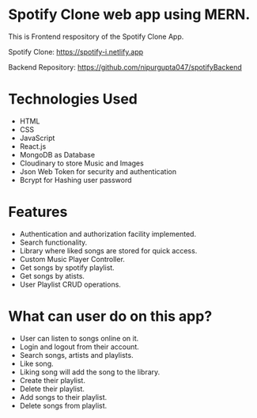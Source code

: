 # Spotify Clone web app using MERN. 
This is Frontend respository of the Spotify Clone App.

Spotify Clone: https://spotify-i.netlify.app

Backend Repository: https://github.com/nipurgupta047/spotifyBackend

# Technologies Used
* HTML
* CSS
* JavaScript
* React.js
* MongoDB as Database
* Cloudinary to store Music and Images
* Json Web Token for security and authentication
* Bcrypt for Hashing user password


# Features
* Authentication and authorization facility implemented.
* Search functionality.
* Library where liked songs are stored for quick access.
* Custom Music Player Controller.
* Get songs by spotify playlist.
* Get songs by atists.
* User Playlist CRUD operations.

# What can user do on this app?
* User can listen to songs online on it.
* Login and logout from their account.
* Search songs, artists and playlists.
* Like song.
* Liking song will add the song to the library.
* Create their playlist.
* Delete their playlist.
* Add songs to their playlist.
* Delete songs from playlist.
